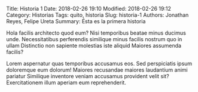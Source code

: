 Title: Historia 1
Date: 2018-02-26 19:10
Modified: 2018-02-26 19:12
Category: Historias
Tags: quito, historia
Slug: historia-1
Authors: Jonathan Reyes, Felipe Ureta
Summary: Ésta es la primera historia

Hola facilis architecto quod eum? Nisi temporibus beatae minus ducimus unde. Necessitatibus perferendis similique minus facilis nostrum quo in ullam Distinctio non sapiente molestias iste aliquid Maiores assumenda facilis?

Lorem aspernatur quas temporibus accusamus eos. Sed perspiciatis ipsum doloremque eum dolorum! Maiores recusandae maiores laudantium animi pariatur Similique inventore veniam accusamus provident velit sit? Exercitationem illum aperiam eum reprehenderit.
